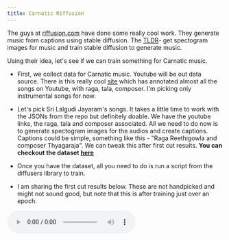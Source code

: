 ```yaml
---
title: Carnatic Riffusion
---
```



The guys at <a href="https://www.riffusion.com/" target="_blank">riffusion.com</a> have done some really cool work. They generate music from captions using stable diffusion. The <a href="http://riffusion.com/about" target="_blank">TLDR</a>- get spectogram images for music and train stable diffusion to generate music. 

Using their idea, let's see if we can train something for Carnatic music. 

* First, we collect data for Carnatic music. Youtube will be out data source. There is this really cool <a href="https://ramanarunachalam.github.io/Music/Carnatic/carnatic.html" target="_blank">site</a> which has annotated almost all the songs on Youtube, with raga, tala, composer. I'm picking only instrumental songs for now. 
* Let's pick Sri Lalgudi Jayaram's songs. It takes a little time to work with the JSONs from the repo but definitely doable. We have the youtube links, the raga, tala and composer associated. All we need to do now is to generate spectogram images for the audios and create captions. Captions could be simple, something like this - "Raga Reethigowla and composer Thyagaraja". We can tweak this after first cut results. **You can checkout the dataset <a href="https://docs.google.com/spreadsheets/d/1C5m6KgOA8-IKaWVPknIMQNuZYGaSM-XF/edit?usp=sharing&ouid=112760685178093584686&rtpof=true&sd=true" target="_blank">here</a>**
* Once you have the dataset, all you need to do is run a script from the diffusers library to train. 

* I am sharing the first cut results below. These are not handpicked and might not sound good, but note that this is after training just over an epoch. 

<audio controls>
  <source src="horse.mp3" type="audio/mpeg">
</audio>